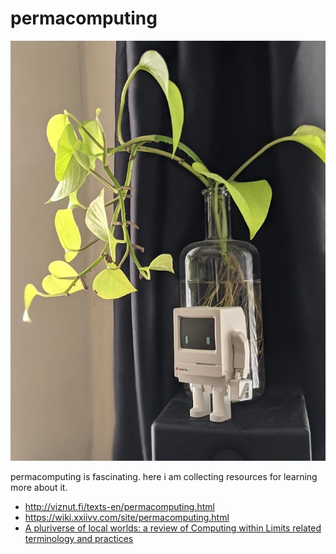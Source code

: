 # permacomputing

<img src="resources/img/permacomputing.webp"></img>

permacomputing is fascinating. here i am collecting resources for learning more about it.

* http://viznut.fi/texts-en/permacomputing.html
* https://wiki.xxiivv.com/site/permacomputing.html
* [A pluriverse of local worlds: a review of Computing within
Limits related terminology and practices](https://computingwithinlimits.org/2021/papers/limits21-devalk.pdf)
